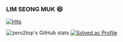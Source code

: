 ### LIM SEONG MUK 😄
[![Hits](https://hits.seeyoufarm.com/api/count/incr/badge.svg?url=https%3A%2F%2Fgithub.com%2Fzero2top&count_bg=%23FF88D6&title_bg=%23141414&icon=java.svg&icon_color=%23FFFFFF&title=hits&edge_flat=false)](https://hits.seeyoufarm.com)  

![zero2top's GitHub stats](https://github-readme-stats.vercel.app/api?username=zero2top&show_icons=true&theme=gruvbox)    [![Solved.ac Profile](http://mazassumnida.wtf/api/v2/generate_badge?boj=spectator)](https://solved.ac/spectator/)



<!--
**zero2top/zero2top** is a ✨ _special_ ✨ repository because its `README.md` (this file) appears on your GitHub profile.

Here are some ideas to get you started:

- 🔭 I’m currently working on ...
- 🌱 I’m currently learning ...
- 👯 I’m looking to collaborate on ...
- 🤔 I’m looking for help with ...
- 💬 Ask me about ...
- 📫 How to reach me: ...
- 😄 Pronouns: ...
- ⚡ Fun fact: ...
-->
